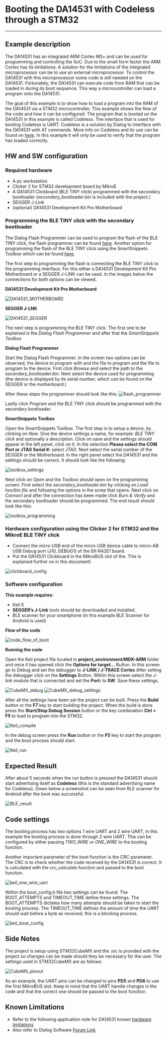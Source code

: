 
# Booting the DA14531 with Codeless through a STM32

---

## Example description

The DA14531 has an integrated ARM Cortex M0+ and can be used for programming and controlling the SoC. Due to the small form factor the ARM Cortex has its limitations. A solution for the limitations of the integrated microprocessor can be to use an external microprocessor. To control the DA14531 with this microprocessor some code is still needed on the DA14531. Fortunately, the DA14531 can execute code from RAM that can be loaded in during its boot sequence. This way a microcontroller can load a program onto the DA14531.

The goal of this example is to show how to load a program into the RAM of the DA14531 via a STM32 microcontroller. This example shows the flow of the code and how it can be configured. The program that is booted on the DA14531 in this example is called Codeless. The interface that is used for booting Codeless is UART. Codeless is a solution by Dialog to interface with the DA14531 with AT commands. More info on Codeless and its use can be found on [here](https://www.dialog-semiconductor.com/products/smartbond-codeless-commands). In this example it will only be used to verify that the program has loaded correctly.

## HW and SW configuration

### Required hardware

- A pc workstation
- Clicker 2 for STM32 development board by MikroE
- A DA14531 Clickboard (BLE TINY click) programmed with the secondary bootloader (*secondary_bootloader.bin* is included with the project.)
- SEGGER J-Link
- (optional) DA14531 Development Kit Pro Motherboard

### Programming the BLE TINY click with the secondary bootloader

The Dialog Flash Programmer can be used to program the flash of the BLE TINY click, the flash programmer can be found [here](https://www.dialog-semiconductor.com/sites/default/files/smartbondflashprogrammer_v1.0.4.2972_windows.zip). Another option for programming the flash of the BLE TINY click using the SmartSnippets Toolbox which can be found [here](https://www.dialog-semiconductor.com/sites/default/files/smartsnippets_toolbox_v5.0.14.3080_windows.msi.zip).

The first step to programming the flash is connecting the BLE TINY click to the programming interface. For this either a DA14531 Development Kit Pro Motherboard or a SEGGER J-LINK can be used. In the images below the connections for both options can be viewed.

**DA14531 Development Kit Pro Motherboard**

![DA14531_MOTHERBOARD](assets/bootloader_programming_motherboard.png)

**SEGGER J-LNK**

![DA14531_SEGGER](assets/bootloader_programming_segger.png)

The next step is programming the BLE TINY click. The first one to be explained is the _Dialog Flash Programmer_ and after that the _SmartSnippets Toolbox_

**Dialog Flash Programmer**

Start the Dialog Flash Programmer. In the screen two options can be observed, the device to program with and the file to program and the file to program to the device. First click _Browse_ and select the path to the _secondary\_bootloader.bin_. Next select the device used for programming (the device is displayed by its serial number, which can be found on the SEGGER or the motherboard.)

After these steps the programmer should look like this:
![flash_programmer](assets/flash_programmer.png)

Lastly click _Program_ and the BLE TINY click should be programmed with the secondary bootloader.

**SmartSnippets Toolbox**

Open the SmartSnippets Toolbox. The first step is to setup a device, by clicking on _New_. Give the device settings a name, for example: _BLE TINY click_ and optionally a description. Click on save and the settings should appear in the left panel, click on it. In the selection **Please select the COM Port or JTAG Serial #:** select _JTAG_. Next select the serial number of the SEGGER or the Motherboard. In the right panel select the _DA14531_ and the settings should be correct. It should look like the following:

![toolbox_settings](assets/toolbox_settings.png)

Next click on _Open_ and the Toolbox should open on the programming screen. First select the _secondary\_bootloader.bin_ by clicking on _Load hex/bin file_ and following the options in the scree that opens. Next click on _Connect_ and after the connection has been made click _Burn & Verify_ and the secondary bootloader should be programmed. The end result should look like this:

![toolbox_programming](assets/toolbox_program.png)

### Hardware configuration using the Clicker 2 for STM32 and the MikroE BLE TINY click

- Connect the micro USB end of the micro USB device cable to micro-AB USB Debug port (J10, DEBUG1) of the EK-RA2E1 board.
- Put the DA14531 Clickboard in the MikroBUS slot of the. This is explained further on in this document)

![clickboard_config](assets/clickboard.png)

### Software configuration

**This example requires:**

- Keil 5
- **SEGGER’s J-Link** tools should be downloaded and installed.
- BLE scanner for your smartphone (in this example BLE Scanner for Android is used)

**Flow of the code**

![code_flow_of_boot](assets/boot_flow.png)

**Running the code**

Open the Keil project file located in **project_environment/MDK-ARM** folder and once it has opened click the **Options for target...** Button. In this screen go to Debug and set the debugger to **J-LINK / J-TRACE Cortex**
After setting the debugger click on the **Settings** Button. Within this screen select the J-link module that is connected and set the **Port:** to **SW**. Save these settings.

![CubeMX_debug](assets/debug.png)
![CubeMX_debug_settings](assets/debug_settings.png)

After all the settings have been set the project can be built. Press the **Build** button or the **F7** key to start building the project.
When the build is done press the **Start/Stop Debug Session** button or the key combination **Ctrl + F5** to load to program into the STM32.

![Keil_compile](assets/compile.png)

In the debug screen press the **Run** button or the **F5** key to start the program and the boot process should start.

![Keil_run](assets/run.png)

## Expected Result

After about 5 seconds when the run button is pressed the DA14531 should start advertising itself as **Codeless** (this is the standard advertising name for Codeless). Down below a screenshot can be seen from BLE scanner for Android after the boot was successful.

![BLE_result](assets/result.png)

## Code settings

The booting process has two options 1 wire UART and 2 wire UART, in this example the booting process is done through 2 wire UART. This can be configured by either passing _TWO\_WIRE_ or _ONE\_WIRE_ to the booting function.

Another important parameter of the boot function is the CRC parameter. The CRC is to check whether the code received by the DA14531 is correct. It is calculated with the _crc_calculate_ function and passed to the boot function.

![keil_one_wire_uart](assets/uart_config.png)

Within the boot_config.h file two settings can be found. The BOOT_ATTEMPTS and TIMEOUT_TIME define these settings. The BOOT_ATTEMPTS dictates how many attempts should be taken to start the booting process. The TIMEOUT_TIME defines the amount of time the UART should wait before a byte as received, this is a blocking process.

![keil_boot_config](assets/boot.png)

## Side Notes

The project is setup using STM32CubeMX and the .ioc is provided with the project so changes can be made should they be necessary for the user. The settings used in STM32CubeMX are as follows:

![CubeMX_pinout](assets/pinout.png)

As an example, the UART pins can be changed to pins **PD5** and **PD6** to use the first MikroBUS slot. Keep in mind that the UART handle changes in the code and that the correct one should be passed to the boot function.

## Known Limitations

- Refer to the following application note for DA14531 known [hardware limitations](https://www.dialog-semiconductor.com/da14531_HW_Limitation)
- Also refer to Dialog Software [Forum Link](https://support.dialog-semiconductor.com/forum)


